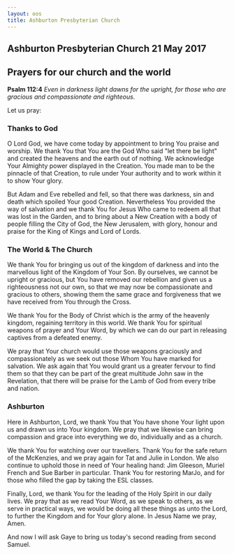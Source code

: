 ```yaml
---
layout: oos
title: Ashburton Presbyterian Church
---
```

## Ashburton Presbyterian Church  21 May 2017 

## Prayers for our church and the world

__Psalm 112:4__ _Even in darkness light dawns for the upright, for those who are gracious and compassionate and righteous._

Let us pray:

### Thanks to God
O Lord God, we have come today by appointment to bring You praise and worship. We thank You that You are the God Who said "let there be light" and created the heavens and the earth out of nothing. We acknowledge Your Almighty power displayed in the Creation. You made man to be the pinnacle of that Creation, to rule under Your authority and to work within it to show Your glory.

But Adam and Eve rebelled and fell, so that there was darkness, sin and death which spoiled Your good Creation. Nevertheless You provided the way of salvation and we thank You for Jesus Who came to redeem all that was lost in the Garden, and to bring about a New Creation with a body of people filling the City of God, the New Jerusalem, with glory, honour and praise for the King of Kings and Lord of Lords.

### The World & The Church
We thank You for bringing us out of the kingdom of darkness and into the marvellous light of the Kingdom of Your Son. By ourselves, we cannot be upright or gracious, but You have removed our rebellion and given us a righteousness not our own, so that we may now be compassionate and gracious to others, showing them the same grace and forgiveness that we have received from You through the Cross. 

We thank You for the Body of Christ which is the army of the heavenly kingdom, regaining territory in this world. We thank You for spiritual weapons of prayer and Your Word, by which we can do our part in releasing captives from a defeated enemy. 

We pray that Your church would use those weapons graciously and compassionately as we seek out those Whom You have marked for salvation. We ask again that You would grant us a greater fervour to find them so that they can be part of the great multitude John saw in the Revelation, that there will be praise for the Lamb of God from every tribe and nation. 

### Ashburton
Here in Ashburton, Lord, we thank You that You have shone Your light upon us and drawn us into Your kingdom. We pray that we likewise can bring compassion and grace into everything we do, individually and as a church.

We thank You for watching over our travellers. Thank You for the safe return of the McKenzies, and we pray again for Tat and Julie in London. We also continue to uphold those in need of Your healing hand: Jim Gleeson, Muriel French and Sue Barber in particular. Thank You for restoring MarJo, and for those who filled the gap by taking the ESL classes.
<p>
<p>
<p>
Finally, Lord, we thank You for the leading of the Holy Spirit in our daily lives. We pray that as we read Your Word, as we speak to others, as we serve in practical ways, we would be doing all these things as unto the Lord, to further the Kingdom and for Your glory alone. In Jesus Name we pray, Amen.

And now I will ask Gaye to bring us today's second reading from second Samuel.



